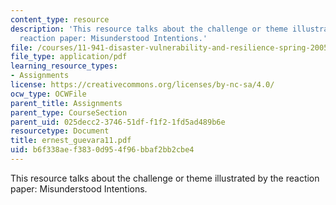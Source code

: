 ```yaml
---
content_type: resource
description: 'This resource talks about the challenge or theme illustrated by the
  reaction paper: Misunderstood Intentions.'
file: /courses/11-941-disaster-vulnerability-and-resilience-spring-2005/b6f338aef3830d954f96bbaf2bb2cbe4_ernest_guevara11.pdf
file_type: application/pdf
learning_resource_types:
- Assignments
license: https://creativecommons.org/licenses/by-nc-sa/4.0/
ocw_type: OCWFile
parent_title: Assignments
parent_type: CourseSection
parent_uid: 025decc2-3746-51df-f1f2-1fd5ad489b6e
resourcetype: Document
title: ernest_guevara11.pdf
uid: b6f338ae-f383-0d95-4f96-bbaf2bb2cbe4
---
```

This resource talks about the challenge or theme illustrated by the reaction paper: Misunderstood Intentions.